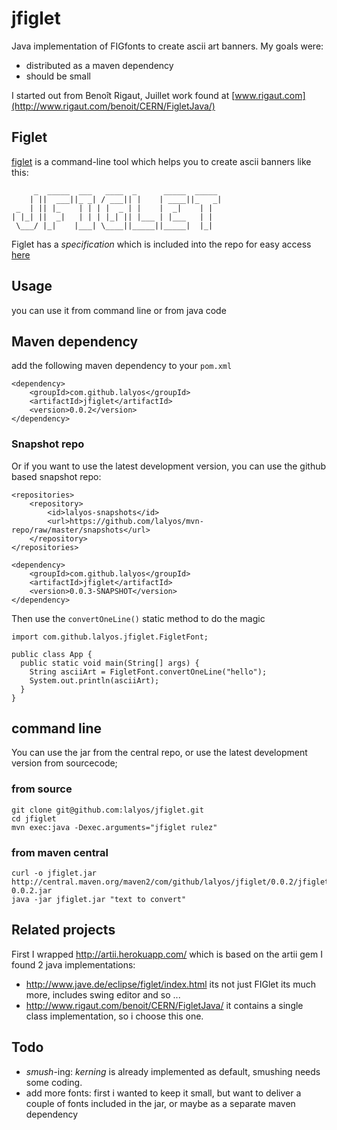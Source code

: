 # jfiglet

Java implementation of FIGfonts to create ascii art banners. My goals were:

- distributed as a maven dependency
- should be small

I started out from Benoît Rigaut, Juillet work found at [www.rigaut.com](http://www.rigaut.com/benoit/CERN/FigletJava/)

## Figlet

[figlet](http://www.figlet.org/) is a command-line tool which helps you to create ascii banners like this:

```
     _  _____  ___   ____  _      _____  _____
    | ||  ___||_ _| / ___|| |    | ____||_   _|
 _  | || |_    | | | |  _ | |    |  _|    | |  
| |_| ||  _|   | | | |_| || |___ | |___   | |  
 \___/ |_|    |___| \____||_____||_____|  |_|  
```

Figlet has a *specification* which is included into the repo for easy access [here](https://github.com/lalyos/jfiglet/blob/master/figfont.txt)

## Usage
you can use it from command line or from java code

## Maven dependency

add the following maven dependency to your `pom.xml`

```
<dependency>
	<groupId>com.github.lalyos</groupId>
	<artifactId>jfiglet</artifactId>
	<version>0.0.2</version>
</dependency>
```

### Snapshot repo

Or if you want to use the latest development version, you can use the github based snapshot repo:

```
<repositories>
    <repository>
        <id>lalyos-snapshots</id>
        <url>https://github.com/lalyos/mvn-repo/raw/master/snapshots</url>
    </repository>
</repositories>

<dependency>
    <groupId>com.github.lalyos</groupId>
    <artifactId>jfiglet</artifactId>
    <version>0.0.3-SNAPSHOT</version>
</dependency>
```

Then use the `convertOneLine()` static method to do the magic

```
import com.github.lalyos.jfiglet.FigletFont;

public class App {
  public static void main(String[] args) {
    String asciiArt = FigletFont.convertOneLine("hello");
    System.out.println(asciiArt);
  }
}

```

## command line

You can use the jar from the central repo, or use the latest development version from sourcecode;

### from source

```
git clone git@github.com:lalyos/jfiglet.git
cd jfiglet
mvn exec:java -Dexec.arguments="jfiglet rulez"
```
### from maven central

```
curl -o jfiglet.jar http://central.maven.org/maven2/com/github/lalyos/jfiglet/0.0.2/jfiglet-0.0.2.jar
java -jar jfiglet.jar "text to convert"
```


## Related projects

First I wrapped http://artii.herokuapp.com/ which is based on the artii gem
I found 2 java implementations:
- http://www.jave.de/eclipse/figlet/index.html its not just FIGlet its  much more, includes swing editor and so ...
- http://www.rigaut.com/benoit/CERN/FigletJava/ it contains a single class implementation, so i choose this one.


## Todo

- *smush*-ing: *kerning* is already implemented  as default, smushing needs some coding.
- add more fonts: first i wanted to keep it small, but want to deliver a couple of fonts included in the jar, or maybe as a separate maven dependency
